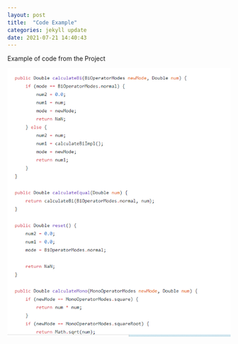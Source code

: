 ```yaml
---
layout: post
title:  "Code Example"
categories: jekyll update
date: 2021-07-21 14:40:43
---
```

Example of code from the Project

![Hello World](/assets/images/p.png)

